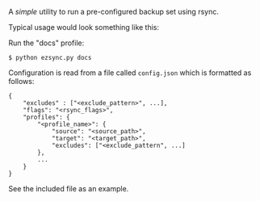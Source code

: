 A *simple* utility to run a pre-configured backup set using rsync.

Typical usage would look something like this:

Run the "docs" profile:

    $ python ezsync.py docs

Configuration is read from a file called `config.json` which is formatted as follows:

    {
        "excludes" : ["<exclude_pattern>", ...],
        "flags": "<rsync_flags>",
        "profiles": {
            "<profile_name>": {
                "source": "<source_path>",
                "target": "<target_path>",
                "excludes": ["<exclude_pattern", ...]
            },
            ...
        }
    }

See the included file as an example.